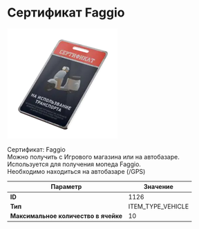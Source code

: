 # Сертификат Faggio

![Item Image](../img/1126.webp?raw=true)

Сертификат: Faggio<br>Можно получить с Игрового магазина или на автобазаре.<br>Используется для получения мопеда Faggio.<br>Необходимо находиться на автобазаре (/GPS)


| Параметр | Значение |
|----------|----------|
| **ID** | 1126 |
| **Тип** | ITEM_TYPE_VEHICLE |
| **Максимальное количество в ячейке** | 10 |

